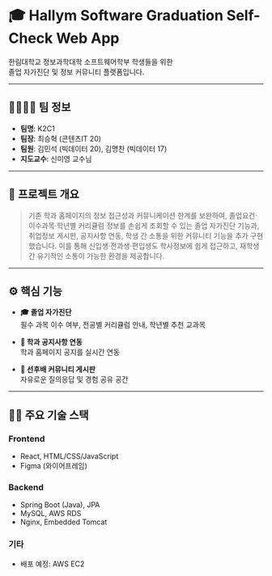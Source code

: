 # 🎓 Hallym Software Graduation Self-Check Web App

한림대학교 정보과학대학 소프트웨어학부 학생들을 위한  
졸업 자가진단 및 정보 커뮤니티 플랫폼입니다.

---
## 👨‍👩‍👧‍👦 팀 정보

- **팀명**: K2C1  
- **팀장**: 최승혁 (콘텐츠IT 20)  
- **팀원**: 김민석 (빅데이터 20), 김명찬 (빅데이터 17)  
- **지도교수**: 신미영 교수님

---

## 📌 프로젝트 개요

> 기존 학과 홈페이지의 정보 접근성과 커뮤니케이션 한계를 보완하여,
> 졸업요건·이수과목·학년별 커리큘럼 정보를 손쉽게 조회할 수 있는 졸업 자가진단 기능과,
> 취업정보 게시판, 공지사항 연동, 학생 간 소통을 위한 커뮤니티 기능을 추가 구현했습니다.
> 이를 통해 신입생·전과생·편입생도 학사정보에 쉽게 접근하고, 재학생 간 유기적인 소통이 가능한 환경을 제공합니다.

---

## ⚙️ 핵심 기능

- **🎓 졸업 자가진단**  
  필수 과목 이수 여부, 전공별 커리큘럼 안내, 학년별 추천 교과목

- **📢 학과 공지사항 연동**  
  학과 홈페이지 공지를 실시간 연동

- **💬 선후배 커뮤니티 게시판**  
  자유로운 질의응답 및 경험 공유 공간

---

## 🧑‍💻 주요 기술 스택

### Frontend
- React, HTML/CSS/JavaScript
- Figma (와이어프레임)

### Backend
- Spring Boot (Java), JPA
- MySQL, AWS RDS
- Nginx, Embedded Tomcat

### 기타
- 배포 예정: AWS EC2
